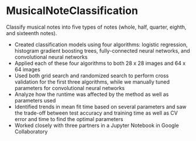 # MusicalNoteClassification
Classify musical notes into five types of notes (whole, half, quarter, eighth, and sixteenth notes).

 - Created classification models using four algorithms: logistic regression, histogram gradient boosting trees, fully-connected neural networks, and convolutional neural networks
 - Applied each of these four algorithms to both 28 x 28 images and 64 x 64 images 
 - Used both grid search and randomized search to perform cross validation for the first three algorithms, while we manually tuned parameters for convolutional neural networks
 - Analyze how the runtime was affected by the method as well as parameters used
 - Identified trends in mean fit time based on several parameters and saw the trade-off between test accuracy and training time as well as CV error and time to find the optimal parameters
 - Worked closely with three partners in a Jupyter Notebook in Google Collaboratory

